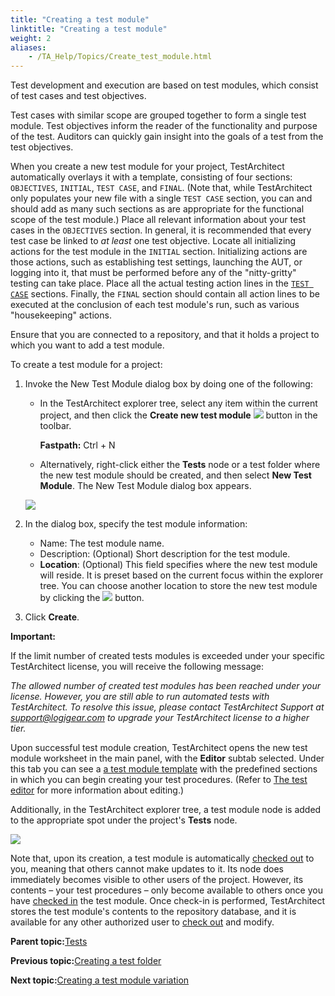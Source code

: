 ```yaml
--- 
title: "Creating a test module"
linktitle: "Creating a test module"
weight: 2
aliases: 
    - /TA_Help/Topics/Create_test_module.html
---
```


Test development and execution are based on test modules, which consist of test cases and test objectives.

Test cases with similar scope are grouped together to form a single test module. Test objectives inform the reader of the functionality and purpose of the test. Auditors can quickly gain insight into the goals of a test from the test objectives.

When you create a new test module for your project, TestArchitect automatically overlays it with a template, consisting of four sections: `OBJECTIVES`, `INITIAL`, `TEST CASE`, and `FINAL`. \(Note that, while TestArchitect only populates your new file with a single `TEST CASE` section, you can and should add as many such sections as are appropriate for the functional scope of the test module.\) Place all relevant information about your test cases in the `OBJECTIVES` section. In general, it is recommended that every test case be linked to *at least* one test objective. Locate all initializing actions for the test module in the `INITIAL` section. Initializing actions are those actions, such as establishing test settings, launching the AUT, or logging into it, that must be performed before any of the "nitty-gritty" testing can take place. Place all the actual testing action lines in the [`TEST CASE`](Projects_and_tests_TC.html) sections. Finally, the `FINAL` section should contain all action lines to be executed at the conclusion of each test module's run, such as various "housekeeping" actions.

Ensure that you are connected to a repository, and that it holds a project to which you want to add a test module.

To create a test module for a project:

1.  Invoke the New Test Module dialog box by doing one of the following:

    -   In the TestArchitect explorer tree, select any item within the current project, and then click the **Create new test module** ![](/TA_Tutorials/Images/btn.TAC_toolbar.CreateTestModule.png) button in the toolbar.

        **Fastpath:** Ctrl + N

    -   Alternatively, right-click either the **Tests** node or a test folder where the new test module should be created, and then select **New Test Module**.
    The New Test Module dialog box appears.

    ![](/images//Images/ug65.png)

2.  In the dialog box, specify the test module information:

    -   Name: The test module name.
    -   Description: \(Optional\) Short description for the test module.
    -   **Location**: \(Optional\) This field specifies where the new test module will reside. It is preset based on the current focus within the explorer tree. You can choose another location to store the new test module by clicking the ![](/images//Images/btn.browse-ellipsis.01.png) button.
3.  Click **Create**.


**Important:**

If the limit number of created tests modules is exceeded under your specific TestArchitect license, you will receive the following message:

*The allowed number of created test modules has been reached under your license. However, you are still able to run automated tests with TestArchitect. To resolve this issue, please contact TestArchitect Support at [support@logigear.com](mailto:support@logigear.com) to upgrade your TestArchitect license to a higher tier.*

Upon successful test module creation, TestArchitect opens the new test module worksheet in the main panel, with the **Editor** subtab selected. Under this tab you can see a [a test module template](/TA_Tutorials/Topics/The_test_module_template.html) with the predefined sections in which you can begin creating your test procedures. \(Refer to [The test editor](Getting_started_overview_the_test_editor.html) for more information about editing.\)

Additionally, in the TestArchitect explorer tree, a test module node is added to the appropriate spot under the project's **Tests** node.

![](/images//Images/ug_testmoduleontree.png)

Note that, upon its creation, a test module is automatically [checked out](Project_items_checkout.html) to you, meaning that others cannot make updates to it. Its node does immediately becomes visible to other users of the project. However, its contents – your test procedures – only become available to others once you have [checked in](Project_items_checkin.html) the test module. Once check-in is performed, TestArchitect stores the test module's contents to the repository database, and it is available for any other authorized user to [check out](Project_items_checkout.html) and modify.

**Parent topic:**[Tests](/TA_Help/Topics/Project_items_tests.html)

**Previous topic:**[Creating a test folder](/TA_Help/Topics/ug_creating_test_folders.html)

**Next topic:**[Creating a test module variation](/TA_Help/Topics/ug_TM_create_variation.html)

